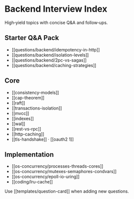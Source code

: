 # Backend Interview Index

High‑yield topics with concise Q&A and follow‑ups.

## Starter Q&A Pack
- [[questions/backend/idempotency-in-http]]
- [[questions/backend/isolation-levels]]
- [[questions/backend/2pc-vs-sagas]]
- [[questions/backend/caching-strategies]]

## Core
- [[consistency-models]]
- [[cap-theorem]]
- [[raft]]
- [[transactions-isolation]]
- [[mvcc]]
- [[indexes]]
- [[wal]]
- [[rest-vs-rpc]]
- [[http-caching]]
- [[tls-handshake]] · [[oauth2 1]]

## Implementation
- [[os-concurrency/processes-threads-cores]]
- [[os-concurrency/mutexes-semaphores-condvars]]
- [[os-concurrency/epoll-io-uring]]
- [[coding/lru-cache]]

Use [[templates/question-card]] when adding new questions.
